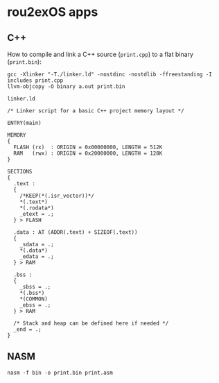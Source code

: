 # rou2exOS apps

## C++

How to compile and link a C++ source (`print.cpp`) to a flat binary (`print.bin`):

```
gcc -Xlinker "-T./linker.ld" -nostdinc -nostdlib -ffreestanding -I includes print.cpp
llvm-objcopy -O binary a.out print.bin 
```

`linker.ld`

```
/* Linker script for a basic C++ project memory layout */

ENTRY(main)

MEMORY
{
  FLASH (rx)  : ORIGIN = 0x00000000, LENGTH = 512K
  RAM   (rwx) : ORIGIN = 0x20000000, LENGTH = 128K
}

SECTIONS
{
  .text :
  {
    /*KEEP(*(.isr_vector))*/
    *(.text*)
    *(.rodata*)
    _etext = .;
  } > FLASH

  .data : AT (ADDR(.text) + SIZEOF(.text))
  {
    _sdata = .;
    *(.data*)
    _edata = .;
  } > RAM

  .bss :
  {
    _sbss = .;
    *(.bss*)
    *(COMMON)
    _ebss = .;
  } > RAM

  /* Stack and heap can be defined here if needed */
  _end = .;
}

```

## NASM

```
nasm -f bin -o print.bin print.asm
```
